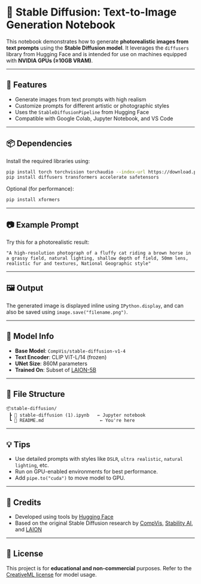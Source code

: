 # 🎨 Stable Diffusion: Text-to-Image Generation Notebook

This notebook demonstrates how to generate **photorealistic images from text prompts** using the **Stable Diffusion model**. It leverages the `diffusers` library from Hugging Face and is intended for use on machines equipped with **NVIDIA GPUs (≥10GB VRAM)**.

---

## 🚀 Features

- Generate images from text prompts with high realism
- Customize prompts for different artistic or photographic styles
- Uses the `StableDiffusionPipeline` from Hugging Face
- Compatible with Google Colab, Jupyter Notebook, and VS Code

---

## 📦 Dependencies

Install the required libraries using:

```bash
pip install torch torchvision torchaudio --index-url https://download.pytorch.org/whl/cu118
pip install diffusers transformers accelerate safetensors
```

Optional (for performance):
```bash
pip install xformers
```

---

## 📷 Example Prompt

Try this for a photorealistic result:

```text
"A high-resolution photograph of a fluffy cat riding a brown horse in a grassy field, natural lighting, shallow depth of field, 50mm lens, realistic fur and textures, National Geographic style"
```

---

## 🖼️ Output

The generated image is displayed inline using `IPython.display`, and can also be saved using `image.save("filename.png")`.

---

## 🧠 Model Info

- **Base Model**: `CompVis/stable-diffusion-v1-4`
- **Text Encoder**: CLIP ViT-L/14 (frozen)
- **UNet Size**: 860M parameters
- **Trained On**: Subset of [LAION-5B](https://laion.ai/blog/laion-5b/)

---

## 📁 File Structure

```
📦stable-diffusion/
 ┣ 📜 stable-diffusion (1).ipynb   ← Jupyter notebook
 ┗ 📄 README.md                     ← You're here
```

---

## 💡 Tips

- Use detailed prompts with styles like `DSLR`, `ultra realistic`, `natural lighting`, etc.
- Run on GPU-enabled environments for best performance.
- Add `pipe.to("cuda")` to move model to GPU.

---

## 📝 Credits

- Developed using tools by [Hugging Face](https://huggingface.co/CompVis/stable-diffusion-v1-4)
- Based on the original Stable Diffusion research by [CompVis](https://github.com/CompVis), [Stability AI](https://stability.ai/), and [LAION](https://laion.ai/)

---

## 📄 License

This project is for **educational and non-commercial** purposes. Refer to the [CreativeML license](https://huggingface.co/CompVis/stable-diffusion-v1-4#license) for model usage.
